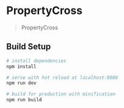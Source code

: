 # PropertyCross

> PropertyCross

## Build Setup

``` bash
# install dependencies
npm install

# serve with hot reload at localhost:8080
npm run dev

# build for production with minification
npm run build

